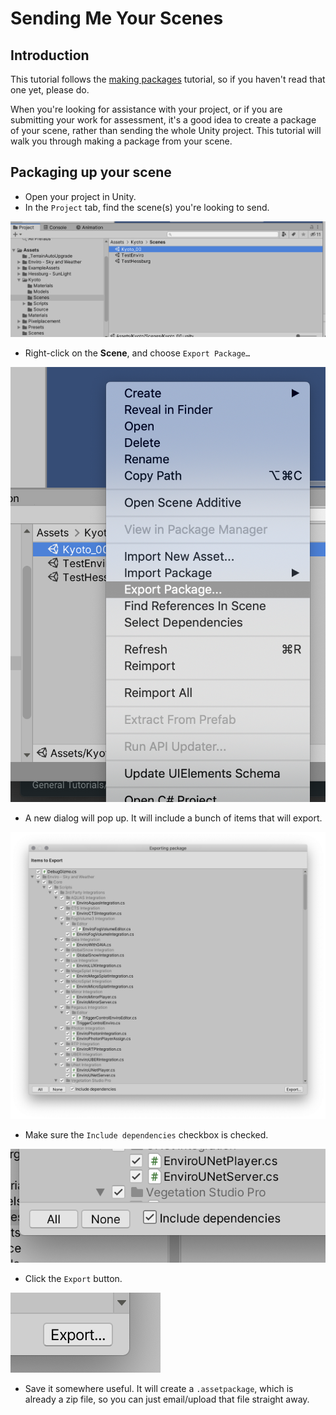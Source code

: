 # Sending Me Your Scenes

## Introduction

This tutorial follows the [making packages](making_packages.md) tutorial, so if you haven't read that one yet, please do.

When you're looking for assistance with your project, or if you are submitting your work for assessment, it's a good idea to create a package of your scene, rather than sending the whole Unity project. This tutorial will walk you through making a package from your scene.

## Packaging up your scene

- Open your project in Unity.
- In the `Project` tab, find the scene(s) you're looking to send.

![Project tab](images/send_project.png)
- Right-click on the **Scene**, and choose `Export Package…`

![Export Package](images/send_exportMenu.png)
- A new dialog will pop up. It will include a bunch of items that will export.

![Export dialog](images/send_exportDialog.png)
- Make sure the  `Include dependencies` checkbox is checked.

![Include dependencies](images/send_includeDependencies.png)
- Click the `Export` button.

![Export button](images/send_exportButton.png)
- Save it somewhere useful. It will create a `.assetpackage`, which is already a zip file, so you can just email/upload that file straight away.
